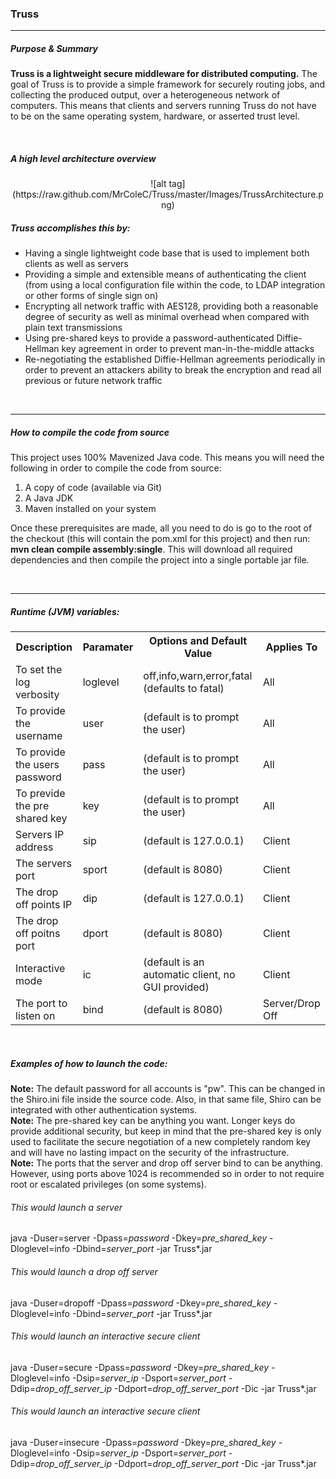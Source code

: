 <h3>Truss</h3>
<hr>
<h5>Purpose & Summary</h5>
<p><strong>Truss is a lightweight secure middleware for distributed computing.</strong> The goal of Truss is to provide a simple framework for securely routing jobs, and collecting the produced output, over a heterogeneous network of computers. This means that clients and servers running Truss do not have to be on the same operating system, hardware, or asserted trust level.</p>
<br>
<h5>A high level architecture overview</h5>
<center>
![alt tag](https://raw.github.com/MrColeC/Truss/master/Images/TrussArchitecture.png)
</center>

<h5>Truss accomplishes this by:</h5>
<ul>
  <li>Having a single lightweight code base that is used to implement both clients as well as servers</li>
  <li>Providing a simple and extensible means of authenticating the client (from using a local configuration file within the code, to LDAP integration or other forms of single sign on)</li>
  <li>Encrypting all network traffic with AES128, providing both a reasonable degree of security as well as minimal overhead when compared with plain text transmissions</li>
  <li>Using pre-shared keys to provide a password-authenticated Diffie-Hellman key agreement in order to prevent man-in-the-middle attacks</li>
  <li>Re-negotiating the established Diffie-Hellman agreements periodically in order to prevent an attackers ability to break the encryption and read all previous or future network traffic</li>
</ul>
<br>
<hr>
<h5>How to compile the code from source</h5>
<p>This project uses 100% Mavenized Java code. This means you will need the following in order to compile the code from source:</p>
<ol>
<li>A copy of code (available via Git)</li>
<li>A Java JDK</li>
<li>Maven installed on your system</li>
</ol>
<p>Once these prerequisites are made, all you need to do is go to the root of the checkout (this will contain the pom.xml for this project) and then run: <strong>mvn clean compile assembly:single</strong>. This will download all required dependencies and then compile the project into a single portable jar file.</p>
<br>
<hr>
<h5>Runtime (JVM) variables:</h5>
<table>
<tr><th>Description</th><th>Paramater</th><th>Options and Default Value</th><th>Applies To</th></tr>
<tr><td>To set the log verbosity</td><td>loglevel</td><td>off,info,warn,error,fatal (defaults to fatal)</td><td>All</td><tr>
<tr><td>To provide the username</td><td>user</td><td>(default is to prompt the user)</td><td>All</td></tr>
<tr><td>To provide the users password</td><td>pass</td><td>(default is to prompt the user)</td><td>All</td></tr>
<tr><td>To previde the pre shared key</td><td>key</td><td>(default is to prompt the user)</td><td>All</td></tr>
<tr><td>Servers IP address</td><td>sip</td><td>(default is 127.0.0.1)</td><td>Client</td></tr>
<tr><td>The servers port</td><td>sport</td><td>(default is 8080)</td><td>Client</td></tr>
<tr><td>The drop off points IP</td><td>dip</td><td>(default is 127.0.0.1)</td><td>Client</td></tr>
<tr><td>The drop off poitns port</td><td>dport</td><td>(default is 8080)</td><td>Client</td></tr>
<tr><td>Interactive mode</td><td>ic</td><td>(default is an automatic client, no GUI provided)</td><td>Client</td></tr>
<tr><td>The port to listen on</td><td>bind</td><td>(default is 8080)</td><td>Server/Drop Off</td></tr>
</table>
<br>
<h5>Examples of how to launch the code:</h5>
<strong>Note:</strong> The default password for all accounts is "pw". This can be changed in the Shiro.ini file inside the source code. Also, in that same file, Shiro can be integrated with other authentication systems.<br>
<strong>Note:</strong> The pre-shared key can be anything you want. Longer keys do provide additional security, but keep in mind that the pre-shared key is only used to facilitate the secure negotiation of a new completely random key and will have no lasting impact on the security of the infrastructure.<br>
<strong>Note:</strong> The ports that the server and drop off server bind to can be anything. However, using ports above 1024 is recommended so in order to not require root or escalated privileges (on some systems).
<h6>This would launch a server</h6>
java -Duser=server -Dpass=<i>password</i> -Dkey=<i>pre_shared_key</i> -Dloglevel=info -Dbind=<i>server_port</i> -jar Truss*.jar
<br>
<h6>This would launch a drop off server</h6>
java -Duser=dropoff -Dpass=<i>password</i> -Dkey=<i>pre_shared_key</i> -Dloglevel=info -Dbind=<i>server_port</i> -jar Truss*.jar
<br>
<h6>This would launch an interactive secure client</h6>
java -Duser=secure -Dpass=<i>password</i> -Dkey=<i>pre_shared_key</i> -Dloglevel=info -Dsip=<i>server_ip</i> -Dsport=<i>server_port</i> -Ddip=<i>drop_off_server_ip</i> -Ddport=<i>drop_off_server_port</i> -Dic -jar Truss*.jar
<br>
<h6>This would launch an interactive secure client</h6>
java -Duser=insecure -Dpass=<i>password</i> -Dkey=<i>pre_shared_key</i> -Dloglevel=info -Dsip=<i>server_ip</i> -Dsport=<i>server_port</i> -Ddip=<i>drop_off_server_ip</i> -Ddport=<i>drop_off_server_port</i> -Dic -jar Truss*.jar
<br>

